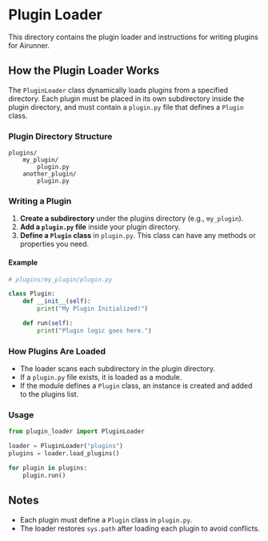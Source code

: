 # Plugin Loader

This directory contains the plugin loader and instructions for writing plugins for Airunner.

## How the Plugin Loader Works

The `PluginLoader` class dynamically loads plugins from a specified directory. Each plugin must be placed in its own subdirectory inside the plugin directory, and must contain a `plugin.py` file that defines a `Plugin` class.

### Plugin Directory Structure

```
plugins/
    my_plugin/
        plugin.py
    another_plugin/
        plugin.py
```

### Writing a Plugin

1. **Create a subdirectory** under the plugins directory (e.g., `my_plugin`).
2. **Add a `plugin.py` file** inside your plugin directory.
3. **Define a `Plugin` class** in `plugin.py`. This class can have any methods or properties you need.

#### Example

```python
# plugins/my_plugin/plugin.py

class Plugin:
    def __init__(self):
        print("My Plugin Initialized!")

    def run(self):
        print("Plugin logic goes here.")
```

### How Plugins Are Loaded

- The loader scans each subdirectory in the plugin directory.
- If a `plugin.py` file exists, it is loaded as a module.
- If the module defines a `Plugin` class, an instance is created and added to the plugins list.

### Usage

```python
from plugin_loader import PluginLoader

loader = PluginLoader("plugins")
plugins = loader.load_plugins()

for plugin in plugins:
    plugin.run()
```

## Notes

- Each plugin must define a `Plugin` class in `plugin.py`.
- The loader restores `sys.path` after loading each plugin to avoid conflicts.